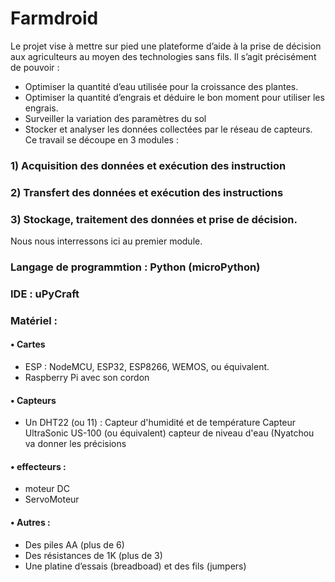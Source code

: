 # Farmdroid
Le projet vise à mettre sur pied une plateforme d’aide à la prise de décision aux agriculteurs au moyen des technologies sans fils. Il s’agit précisément de pouvoir :
- Optimiser la quantité d’eau utilisée pour la croissance des plantes.
- Optimiser la quantité d’engrais et déduire le bon moment pour utiliser les engrais.
- Surveiller la variation des paramètres du sol
- Stocker et analyser les données collectées par le réseau de capteurs.
Ce travail se découpe en 3 modules : 
### 1)	Acquisition des données et exécution des instruction
### 2)	Transfert des données et exécution des instructions
### 3)	Stockage, traitement des données et prise de décision.


Nous nous interressons ici au premier module.
### Langage de programmtion  : Python (microPython)
### IDE : uPyCraft
### Matériel :
#### •	Cartes
-	ESP : NodeMCU, ESP32, ESP8266, WEMOS, ou équivalent.
-	Raspberry Pi avec son cordon
#### •	Capteurs 
-	Un DHT22 (ou 11) : Capteur d'humidité et de température
		Capteur UltraSonic US-100 (ou équivalent)
		capteur de niveau d'eau (Nyatchou va donner les précisions
#### •	effecteurs :
-	moteur DC
-	ServoMoteur
#### •	Autres :
-	Des piles AA (plus de 6)
-	Des résistances de 1K (plus de 3) 
-	Une platine d’essais (breadboad) et des fils (jumpers)

